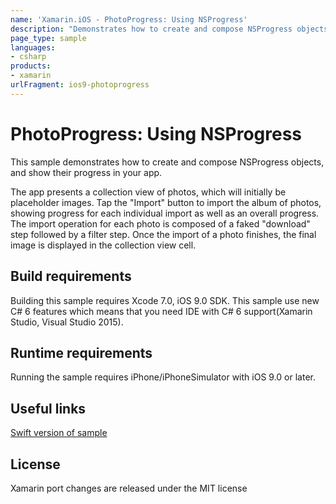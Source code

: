 ```yaml
---
name: 'Xamarin.iOS - PhotoProgress: Using NSProgress'
description: "Demonstrates how to create and compose NSProgress objects, and show their progress in your app. The app presents a collection view of... #ios9"
page_type: sample
languages:
- csharp
products:
- xamarin
urlFragment: ios9-photoprogress
---
```

# PhotoProgress: Using NSProgress

This sample demonstrates how to create and compose NSProgress objects, and show their progress in your app.

The app presents a collection view of photos, which will initially be placeholder images. Tap the "Import" button to import the album of photos, showing progress for each individual import as well as an overall progress. The import operation for each photo is composed of a faked "download" step followed by a filter step. Once the import of a photo finishes, the final image is displayed in the collection view cell.

## Build requirements

Building this sample requires Xcode 7.0, iOS 9.0 SDK. This sample use new C# 6 features which means that you need IDE with C# 6 support(Xamarin Studio, Visual Studio 2015).

## Runtime requirements

Running the sample requires iPhone/iPhoneSimulator with iOS 9.0 or later.

## Useful links

[Swift version of sample](https://developer.apple.com/library/prerelease/ios/samplecode/PhotoProgress/Introduction/Intro.html#//apple_ref/doc/uid/TP40016186)

## License

Xamarin port changes are released under the MIT license
